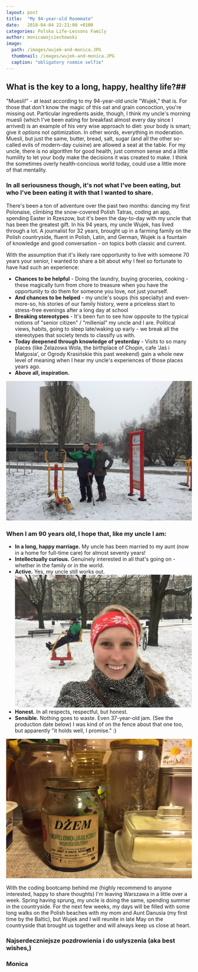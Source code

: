 ```yaml
---
layout: post
title:  "My 94-year-old Roommate"
date:   2018-04-04 22:21:00 +0100
categories: Polska Life-Lessons Family
author: monicawojciechowski
image:
  path: /images/wujek-and-monica.JPG
  thumbnail: /images/wujek-and-monica.JPG
  caption: "obligatory roomie selfie"
---
```


## What is the key to a long, happy, healthy life?##
"Muesli!" - at least according to my 94-year-old uncle "Wujek," that is. For those that don't know the magic of this oat and grain concoction, you're missing out. Particular ingredients aside, though, I think my uncle's morning muesli (which I've been eating for breakfast almost every day since I arrived) is an example of his very wise approach to diet: your body is smart; give it *options* not optimization. In other words, everything in moderation. Muesli, but just the same, butter, bread, salt, sugar (and all the other so-called evils of modern-day cuisine) are allowed a seat at the table. For my uncle, there is no algorithm for good health, just common sense and a little humility to let your body make the decisions it was created to make. I think the sometimes overly health-concious world today, could use a little more of that mentality.

### In all seriousness though, it's not what I've been eating, but who I've been eating it with that I wanted to share. ###
There's been a ton of adventure over the past two months: dancing my first Polonaise, climbing the snow-covered Polish Tatras, coding an app, spending Easter in Rzeszow, but it's been the day-to-day with my uncle that has been the greatest gift. In his 94 years, my uncle Wujek, has lived through a lot. A journalist for 32 years, brought up in a farming family on the Polish countryside, fluent in Polish, Latin, and German, Wujek is a fountain of knowledge and good conversation - on topics both classic and current.

With the assumption that it's likely rare opportunity to live with someone 70 years your senior, I wanted to share a bit about why I feel so fortunate to have had such an experience:
* **Chances to be helpful** - Doing the laundry, buying groceries, cooking - these magically turn from chore to treasure when you have the opportunity to do them for someone you love, not just yourself.
* **And chances to be helped** - my uncle's soups (his specialty) and even-more-so, his stories of our family history, were a priceless start to stress-free evenings after a long day at school
* **Breaking stereotypes** - It's been fun to see how opposite to the typical notions of "senior citizen" / "millenial" my uncle and I are. Political views, habits, going to sleep late/waking up early - we break all the stereotypes that society tends to classify us with.
* **Today deepened through knowledge of yesterday** - Visits to so many places (like Żelazowa Wola, the birthplace of Chopin, cafe 'Jaś i Małgosia', or Ogrody Krasińskie this past weekend) gain a whole new level of meaning when I hear my uncle's experiences of those places years ago.
* **Above all, inspiration.**

<img src="/images/wujek-and-monica-snow.jpg" class="align-left" alt="">

### When I am 90 years old, I hope that, like my uncle I am: ###
* **In a long, happy marriage.** My uncle has been married to my aunt (now in a home for full-time care) for almost seventy years!
* **Intellectually curious.** Genuinely interested in all that's going on - whether in the family or in the world.
* **Active.** Yes, my uncle still works out. <img src="/images/wujek-working-out.jpg" class="align-right" alt="">
* **Honest.** In all respects, respectful, but honest.
* **Sensible.** Nothing goes to waste. Even 37-year-old jam. (See the production date below) I was kind of on the fence about that one too, but apparently "it holds well, I promise." :)
<img src="/images/dzem-jam-old.jpg" class="align-right" alt="">

With the coding bootcamp behind me (highly recommend to anyone interested, happy to share thoughts) I'm leaving Warszawa in a little over a week. Spring having sprung, my uncle is doing the same, spending summer in the countryside. For the next few weeks, my days will be filled with some long walks on the Polish beaches with my mom and Aunt Danusia (my first time by the Baltic), but Wujek and I will reunite in late May on the countryside that brought us together and will always keep us close at heart.

### Najserdeczniejsze pozdrowienia i do usłyszenia (aka best wishes,)

### Monica